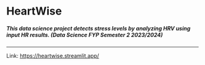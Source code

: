 # **HeartWise**

##### This data science project detects stress levels by analyzing HRV using input HR results. (Data Science FYP Semester 2 2023/2024)
---
Link: https://heartwise.streamlit.app/



